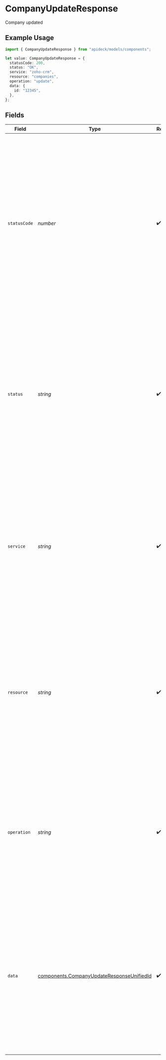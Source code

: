 # CompanyUpdateResponse

Company updated

## Example Usage

```typescript
import { CompanyUpdateResponse } from "apideck/models/components";

let value: CompanyUpdateResponse = {
  statusCode: 200,
  status: "OK",
  service: "zoho-crm",
  resource: "companies",
  operation: "update",
  data: {
    id: "12345",
  },
};
```

## Fields

| Field                                                                                                                                                                                                                                                                                                                                                                                                 | Type                                                                                                                                                                                                                                                                                                                                                                                                  | Required                                                                                                                                                                                                                                                                                                                                                                                              | Description                                                                                                                                                                                                                                                                                                                                                                                           | Example                                                                                                                                                                                                                                                                                                                                                                                               |
| ----------------------------------------------------------------------------------------------------------------------------------------------------------------------------------------------------------------------------------------------------------------------------------------------------------------------------------------------------------------------------------------------------- | ----------------------------------------------------------------------------------------------------------------------------------------------------------------------------------------------------------------------------------------------------------------------------------------------------------------------------------------------------------------------------------------------------- | ----------------------------------------------------------------------------------------------------------------------------------------------------------------------------------------------------------------------------------------------------------------------------------------------------------------------------------------------------------------------------------------------------- | ----------------------------------------------------------------------------------------------------------------------------------------------------------------------------------------------------------------------------------------------------------------------------------------------------------------------------------------------------------------------------------------------------- | ----------------------------------------------------------------------------------------------------------------------------------------------------------------------------------------------------------------------------------------------------------------------------------------------------------------------------------------------------------------------------------------------------- |
| `statusCode`                                                                                                                                                                                                                                                                                                                                                                                          | *number*                                                                                                                                                                                                                                                                                                                                                                                              | :heavy_check_mark:                                                                                                                                                                                                                                                                                                                                                                                    | The HTTP response status code returned by the server. This integer value indicates the result of the `companiesUpdate` operation. A status code of 200 signifies a successful update of the company record, while other codes may indicate errors or issues that occurred during the request processing. This code is crucial for determining the outcome of the API call and for debugging purposes. | 200                                                                                                                                                                                                                                                                                                                                                                                                   |
| `status`                                                                                                                                                                                                                                                                                                                                                                                              | *string*                                                                                                                                                                                                                                                                                                                                                                                              | :heavy_check_mark:                                                                                                                                                                                                                                                                                                                                                                                    | The HTTP response status message accompanying the status code. This string provides a textual representation of the status code, such as 'OK' for a successful request or 'Bad Request' for an error. It offers a human-readable explanation of the response outcome, aiding developers in understanding the result of the `companiesUpdate` operation.                                               | OK                                                                                                                                                                                                                                                                                                                                                                                                    |
| `service`                                                                                                                                                                                                                                                                                                                                                                                             | *string*                                                                                                                                                                                                                                                                                                                                                                                              | :heavy_check_mark:                                                                                                                                                                                                                                                                                                                                                                                    | The Apideck ID of the service provider involved in the operation. This string identifies which third-party service or integration was targeted by the `companiesUpdate` request, such as 'pipedrive'. It is included to specify the context of the operation, especially when multiple services are integrated within the same application.                                                           | zoho-crm                                                                                                                                                                                                                                                                                                                                                                                              |
| `resource`                                                                                                                                                                                                                                                                                                                                                                                            | *string*                                                                                                                                                                                                                                                                                                                                                                                              | :heavy_check_mark:                                                                                                                                                                                                                                                                                                                                                                                    | The name of the unified API resource that was accessed or modified. This string indicates the specific resource type, such as 'company', that the `companiesUpdate` operation interacted with. It helps in identifying the nature of the resource being updated and is essential for logging and tracking API usage.                                                                                  | companies                                                                                                                                                                                                                                                                                                                                                                                             |
| `operation`                                                                                                                                                                                                                                                                                                                                                                                           | *string*                                                                                                                                                                                                                                                                                                                                                                                              | :heavy_check_mark:                                                                                                                                                                                                                                                                                                                                                                                    | The specific operation performed by the API call. This string describes the action taken, such as 'update', in the context of the `companiesUpdate` operation. It provides clarity on what change was attempted or completed, assisting in auditing and understanding the sequence of API interactions.                                                                                               | update                                                                                                                                                                                                                                                                                                                                                                                                |
| `data`                                                                                                                                                                                                                                                                                                                                                                                                | [components.CompanyUpdateResponseUnifiedId](../../models/components/companyupdateresponseunifiedid.md)                                                                                                                                                                                                                                                                                                | :heavy_check_mark:                                                                                                                                                                                                                                                                                                                                                                                    | The root object containing all the updated company details. This object encapsulates the entire set of fields that have been modified as a result of the PATCH operation. It is always included in the response to confirm the successful update of the company record, reflecting the latest state of the company data in the CRM system.                                                            |                                                                                                                                                                                                                                                                                                                                                                                                       |